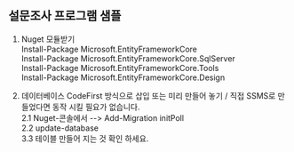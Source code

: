 <h2>설문조사 프로그램 샘플</h2>

1. Nuget 모듈받기<br>
   Install-Package Microsoft.EntityFrameworkCore<br>
   Install-Package Microsoft.EntityFrameworkCore.SqlServer<br>
   Install-Package Microsoft.EntityFrameworkCore.Tools<br>
   Install-Package Microsoft.EntityFrameworkCore.Design<br>

2. 데이터베이스 CodeFirst 방식으로 삽입 또는 미리 만들어 놓기 / 직접 SSMS로 만들었다면 동작 시킬 필요가 없습니다.<br>
   2.1 Nuget-콘솔에서 --> Add-Migration initPoll<br>
   2.2 update-database<br>
   3.3 테이블 만들어 지는 것 확인 하세요.<br>


